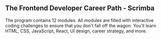 ## The Frontend Developer Career Path - Scrimba
The program contains 12 modules. All modules are filled with interactive coding challenges to ensure that you don't fall off the wagon. You'll learn HTML, CSS, JavaScript, React, UI design, career strategy, and more.

